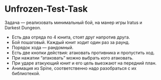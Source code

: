 # Unfrozen-Test-Task
Задача — реализовать минимальный бой, на манер игры Iratus и Darkest Dungeon.
- Есть два отряда по 4 юнита, стоят друг напротив друга.
- Бой пошаговый. Каждый юнит ходит один раз за раунд.
- Порядок хода — рандомный.
- Есть две кнопки действия: атаковать противника и пропустить ход.
- При нажатии “атаковать” можно выбрать кого атаковать.
- При ударе атакующий юнит и его цель выезжают на передний план.
- Анимация из Spine, соответственно надо разобраться с их библиотекой.

